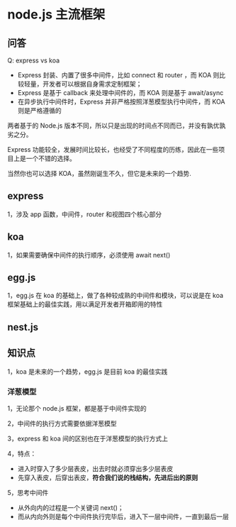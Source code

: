 # node.js 主流框架

## 问答

Q: express vs koa

- Express 封装、内置了很多中间件，⽐如 connect 和 router ，⽽ KOA 则⽐较轻量，开发者可以根据⾃身需求定制框架；
- Express 是基于 callback 来处理中间件的，⽽ KOA 则是基于 await/async
- 在异步执⾏中间件时，Express 并⾮严格按照洋葱模型执⾏中间件，⽽ KOA 则是严格遵循的

两者基于的 Node.js 版本不同，所以只是出现的时间点不同⽽已，并没有孰优孰劣之分。

Express 功能较全，发展时间⽐较⻓，也经受了不同程度的历练，因此在⼀些项⽬上是⼀个不错的选择。

当然你也可以选择 KOA，虽然刚诞⽣不久，但它是未来的⼀个趋势.

## express

1，涉及 app 函数，中间件，router 和视图四个核心部分

## koa

1，如果需要确保中间件的执行顺序，必须使用 await next()

## egg.js

1，egg.js 在 koa 的基础上，做了各种较成熟的中间件和模块，可以说是在 koa 框架基础上的最佳实践，用以满足开发者开箱即用的特性

## nest.js

## 知识点

1，koa 是未来的一个趋势，egg.js 是目前 koa 的最佳实践

### 洋葱模型

1，无论那个 node.js 框架，都是基于中间件实现的

2，中间件的执行方式需要依据洋葱模型

3，express 和 koa 间的区别也在于洋葱模型的执行方式上

4，特点：

- 进⼊时穿⼊了多少层表⽪，出去时就必须穿出多少层表⽪
- 先穿⼊表⽪，后穿出表⽪，**符合我们说的栈结构，先进后出的原则**

5，思考中间件

- 从外向内的过程是⼀个关键词 next()；
- ⽽从内向外则是每个中间件执⾏完毕后，进⼊下⼀层中间件，⼀直到最后⼀层
